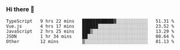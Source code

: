 ### Hi there 👋

<!--
**hjklink/hjklink** is a ✨ _special_ ✨ repository because its `README.md` (this file) appears on your GitHub profile.

Here are some ideas to get you started:

- 🔭 I’m currently working on ...
- 🌱 I’m currently learning ...
- 👯 I’m looking to collaborate on ...
- 🤔 I’m looking for help with ...
- 💬 Ask me about ...
- 📫 How to reach me: ...
- 😄 Pronouns: ...
- ⚡ Fun fact: ...
-->


<!--START_SECTION:waka-->

```text
TypeScript   9 hrs 22 mins   ████████████▓░░░░░░░░░░░░   51.31 %
Vue.js       4 hrs 17 mins   ██████░░░░░░░░░░░░░░░░░░░   23.52 %
JavaScript   2 hrs 25 mins   ███▒░░░░░░░░░░░░░░░░░░░░░   13.29 %
JSON         1 hr 34 mins    ██░░░░░░░░░░░░░░░░░░░░░░░   08.64 %
Other        12 mins         ▒░░░░░░░░░░░░░░░░░░░░░░░░   01.13 %
```

<!--END_SECTION:waka-->
